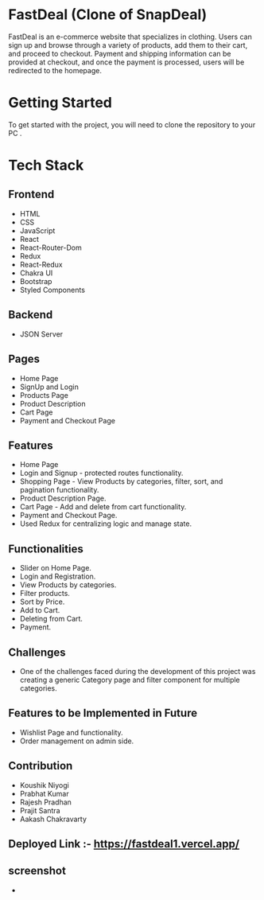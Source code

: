 # FastDeal (Clone of SnapDeal)
FastDeal is an e-commerce website that specializes in clothing. Users can sign up and browse through a variety of products, add them to their cart, and proceed to checkout. Payment and shipping information can be provided at checkout, and once the payment is processed, users will be redirected to the homepage.

# Getting Started
To get started with the project, you will need to clone the repository to your PC .

# Tech Stack
## Frontend
- HTML
- CSS
- JavaScript
- React
- React-Router-Dom
- Redux
- React-Redux
- Chakra UI
- Bootstrap
- Styled Components

## Backend
- JSON Server

## Pages
- Home Page
- SignUp and Login
- Products Page
- Product Description
- Cart Page
- Payment and Checkout Page

## Features
- Home Page
- Login and Signup - protected routes functionality.
- Shopping Page - View Products by categories, filter, sort, and pagination functionality.
- Product Description Page.
- Cart Page - Add and delete from cart functionality.
- Payment and Checkout Page.
- Used Redux for centralizing logic and manage state.

## Functionalities
- Slider on Home Page.
- Login and Registration.
- View Products by categories.
- Filter products.
- Sort by Price.
- Add to Cart.
- Deleting from Cart.
- Payment.

## Challenges
- One of the challenges faced during the development of this project was creating a generic Category page and filter component for multiple categories.

## Features to be Implemented in Future
- Wishlist Page and functionality.
- Order management on admin side.

## Contribution
- Koushik Niyogi
- Prabhat Kumar
- Rajesh Pradhan
- Prajit Santra
- Aakash Chakravarty

## Deployed Link :- https://fastdeal1.vercel.app/
## screenshot 
-

